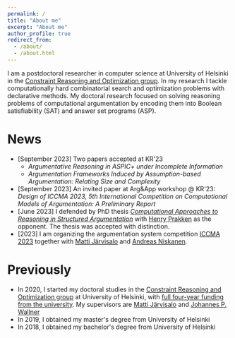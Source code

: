 ```yaml
---
permalink: /
title: "About me"
excerpt: "About me"
author_profile: true
redirect_from: 
  - /about/
  - /about.html
---
```


I am a postdoctoral researcher in computer science at University of Helsinki in the [Constraint Reasoning and Optimization group](https://www.helsinki.fi/en/researchgroups/constraint-reasoning-and-optimization).
In my research I tackle computationally hard combinatorial search and optimization problems with declarative methods.
My doctoral research focused on solving reasoning problems of computational argumentation by encoding them into Boolean satisfiability (SAT) and answer set programs (ASP).

News
======
- [September 2023] Two papers accepted at KR'23
    - _Argumentative Reasoning in ASPIC+ under Incomplete Information_ 
    - _Argumentation Frameworks Induced by Assumption-based Argumentation: Relating Size and Complexity_ 
- [September 2023] An invited paper at Arg&App workshop @ KR'23: _Design of ICCMA 2023, 5th International Competition on Computational Models of Argumentation: A Preliminary Report_
- [June 2023] I defended by PhD thesis [_Computational Approaches to Reasoning in Structured Argumentation_](https://hdl.handle.net/10138/358340) with [Henry Prakken](https://webspace.science.uu.nl/~prakk101/) as the opponent. The thesis was accepted with distinction.
- [2023] I am organizing the argumentation system competition [ICCMA 2023](https://iccma2023.github.io/) together with [Matti Järvisalo](https://www.cs.helsinki.fi/u/mjarvisa/) and [Andreas Niskanen](https://www.cs.helsinki.fi/u/andreasn/).

Previously
=====
- In 2020, I started my doctoral studies in the [Constraint Reasoning and Optimization group](https://www.helsinki.fi/en/researchgroups/constraint-reasoning-and-optimization) at University of Helsinki, with [full four-year funding from the university](https://fcai.fi/news/2020/2/28/new-doctoral-students-starting-work-on-multidisciplinary-applications-of-ai). My supervisors are [Matti Järvisalo](https://www.cs.helsinki.fi/u/mjarvisa/) and [Johannes P. Wallner](https://wallner.ist.tugraz.at/)
- In 2019, I obtained my master's degree from University of Helsinki 
- In 2018, I obtained my bachelor's degree from University of Helsinki 



